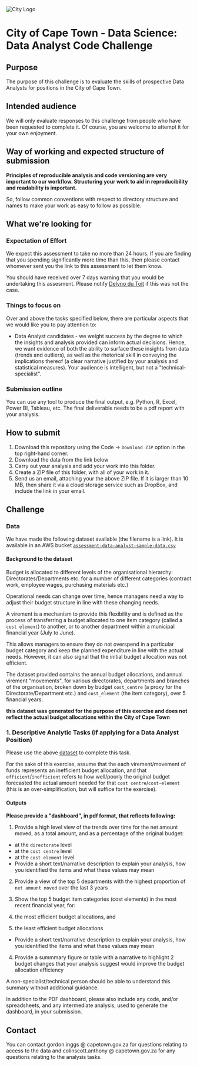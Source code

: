 
<img src="img/city_emblem.png" alt="City Logo"/>

# City of Cape Town - Data Science: Data Analyst Code Challenge

## Purpose

The purpose of this challenge is to evaluate the skills of prospective Data Analysts for positions in the City of Cape Town. 

## Intended audience

We will only evaluate responses to this challenge from people who have been requested to complete it. Of course, you are welcome to attempt it for your own enjoyment.

## Way of working and expected structure of submission
**Principles of reproducible analysis and code versioning are very important to our workflow. Structuring your work to aid in reproducibility and readability is important.**

So, follow common conventions with respect to directory structure and names to make your work as easy to follow as possible.

## What we're looking for
### Expectation of Effort
We expect this assessment to take no more than 24 hours. If you are finding that you spending significantly more time than this, then please contact whomever sent you the link to this assessment to let them know.

You should have received over 7 days warning that you would be undertaking this assesment. Please notify [Delyno du Toit](delyno.dutoit@capetown.gov.za) if this was not the case.

### Things to focus on
Over and above the tasks specified below, there are particular aspects that we would like you to pay attention to:

* Data Analyst candidates - we weight success by the degree to which the insights and analysis provided can inform actual decisions. Hence, we want evidence of both the ability to surface these insights from data (trends and outliers), as well as the rhetorical skill in conveying the implications thereof (a clear narrative justified by your analysis and statistical measures). Your audience is intelligent, but not a "technical-specialist".

### Submission outline
You can use any tool to produce the final output, e.g. Python, R, Excel, Power BI, Tableau, etc. The final deliverable needs to be a pdf report with your analysis.

## How to submit
1. Download this repository using the Code -> `Download ZIP` option in the top right-hand corner.
2. Download the data from the link below
3. Carry out your analysis and add your work into this folder.
6. Create a ZIP file of this folder, with all of your work in it.
7. Send us an email, attaching your the above ZIP file. If it is larger than 10 MB, then share it via a cloud storage service such as DropBox, and include the link in your email. 

## Challenge
### Data
We have made the following dataset available (the filename is a link). It is available in an AWS bucket [`assessment-data-analyst-sample-data.csv`](https://cct-budgets-code-challenge-input-data.s3.amazonaws.com/opm.assessment-data-analyst-sample-data.csv)

#### Background to the dataset
Budget is allocated to different levels of the organisational hierarchy: Directorates/Departments etc. for a number of different categories (contract work, employee wages, purchasing materials etc.)

Operational needs can change over time, hence managers need a way to adjust their budget structure in line with these changing needs.

A virement is a mechanism to provide this flexibility and is defined as the process of transferring a budget allocated to one item category (called a `cost element`) to another, or to another department within a municipal financial year (July to June). 

This allows managers to ensure they do not overspend in a particular budget category and keep the planned expenditure in line with the actual needs. However, it can also signal that the initial budget allocation was not efficient.

The dataset provided contains the annual budget allocations, and annual virement "movements", for various directorates, departments and branches of the organisation, broken down by budget `cost_centre` (a proxy for the Directorate/Department etc.) and `cost_element` (the item category), over 5 financial years.

**this dataset was generated for the purpose of this exercise and does not reflect the actual budget allocations within the City of Cape Town**

### 1. Descriptive Analytic Tasks (if applying for a Data Analyst Position)
Please use the above [dataset](https://cct-budgets-code-challenge-input-data.s3.amazonaws.com/opm.assessment-data-analyst-sample-data.csv) to complete this task.

For the sake of this exercise, assume that the each virement/movement of funds represents an inefficient budget allocation, and that `efficient`/`inefficient` refers to how well/poorly the original budget forecasted the actual amount needed for that `cost centre`/`cost-element` (this is an over-simplification, but will suffice for the exercise).

#### Outputs
**Please provide a "dashboard", in pdf format, that reflects following:**
1) Provide a high level view of the trends over time for the net amount moved, as a total amount, and as a percentage of the original budget:
  * at the `directorate` level
  * at the `cost centre` level
  * at the `cost element` level
* Provide a short text/narrative description to explain your analysis, how you identified the items and what these values may mean
  
2) Provide a view of the top 5 departments with the highest proportion of `net amount moved` over the last 3 years

3) Show the top 5 budget item categories (cost elements) in the most recent financial year, for:
  1) the most efficient budget allocations, and
  2) the least efficient budget allocations
* Provide a short text/narrative description to explain your analysis, how you identified the items and what these values may mean

4) Provide a summmary figure or table with a narrative to highlight 2 budget changes that your analysis suggest would improve the budget allocation efficiency

A non-specialist/technical person should be able to understand this summary without additional guidance.

In addition to the PDF dashboard, please also include any code, and/or spreadsheets, and any intermediate analysis, used to generate the dashboard, in your submission.

## Contact
You can contact gordon.inggs @ capetown.gov.za for questions relating to access to the data and colinscott.anthony @ capetown.gov.za for any questions relating to the analysis tasks.
